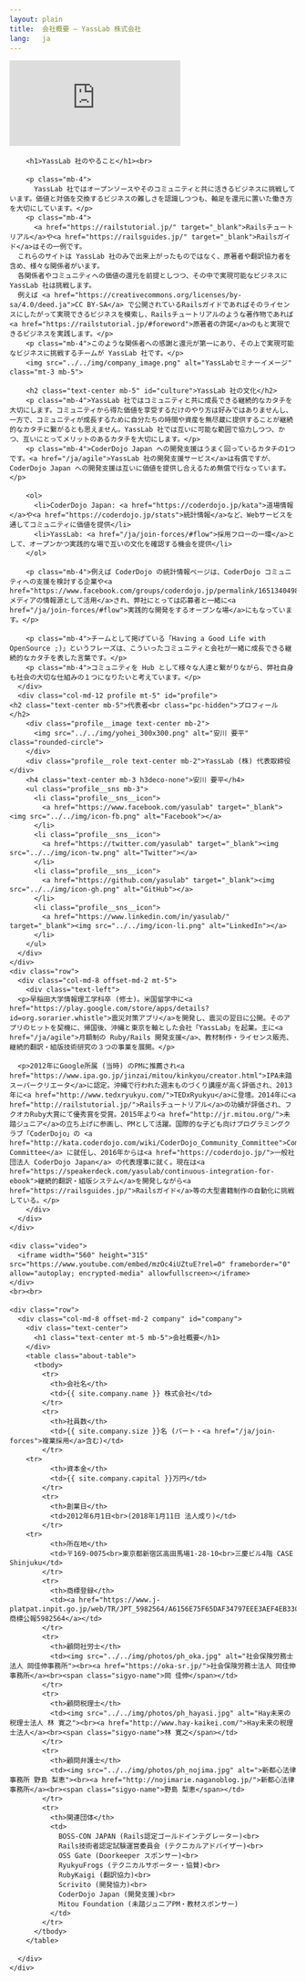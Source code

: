```yaml
---
layout: plain
title:  会社概要 – YassLab 株式会社
lang:   ja
---
```


<div class="video">
  <iframe src="https://www.youtube.com/embed/oo1dVd_sNwA?rel=0&autoplay=1&showinfo=0&controls=0&fs=0&modestbranding=0" frameborder="0" allow="autoplay; encrypted-media" allowfullscreen></iframe>
</div>

<section class="entry_content pt-5 mb-5">
  <div class="container">
    <div class="row">
      <div class="col-md-12 text-center" id="vision">

        <h1>YassLab 社のやること</h1><br>

        <p class="mb-4">
          YassLab 社ではオープンソースやそのコミュニティと共に活きるビジネスに挑戦しています。価値と対価を交換するビジネスの難しさを認識しつつも、軸足を還元に置いた働き方を大切にしています。</p>
        <p class="mb-4">
          <a href="https://railstutorial.jp/" target="_blank">Railsチュートリアル</a>や<a href="https://railsguides.jp/" target="_blank">Railsガイド</a>はその一例です。
	  これらのサイトは YassLab 社のみで出来上がったものではなく、原著者や翻訳協力者を含め、様々な関係者がいます。
	  各関係者やコミュニティへの価値の還元を前提としつつ、その中で実現可能なビジネスに YassLab 社は挑戦します。
	  例えば <a href="https://creativecommons.org/licenses/by-sa/4.0/deed.ja">CC BY-SA</a> で公開されているRailsガイドであればそのライセンスにしたがって実現できるビジネスを模索し、Railsチュートリアルのような著作物であれば<a href="https://railstutorial.jp/#foreword">原著者の許諾</a>のもと実現できるビジネスを実践します。</p>
        <p class="mb-4">このような関係者への感謝と還元が第一にあり、その上で実現可能なビジネスに挑戦するチームが YassLab 社です。</p>
        <img src="../../img/company_image.png" alt="YassLabセミナーイメージ" class="mt-3 mb-5">
	
        <h2 class="text-center mb-5" id="culture">YassLab 社の文化</h2>
        <p class="mb-4">YassLab 社ではコミュニティと共に成長できる継続的なカタチを大切にします。コミュニティから得た価値を享受するだけのやり方は好みではありませんし、一方で、コミュニティが成長するために自分たちの時間や資産を無尽蔵に提供することが継続的なカタチに繋がるとも思えません。YassLab 社では互いに可能な範囲で協力しつつ、かつ、互いにとってメリットのあるカタチを大切にします。</p>
        <p class="mb-4">CoderDojo Japan への開発支援はうまく回っているカタチの1つです。<a href="/ja/agile">YassLab 社の開発支援サービス</a>は有償ですが、CoderDojo Japan への開発支援は互いに価値を提供し合えるため無償で行なっています。</p>
	
        <ol>
          <li>CoderDojo Japan: <a href="https://coderdojo.jp/kata">道場情報</a>や<a href="https://coderdojo.jp/stats">統計情報</a>など、Webサービスを通してコミュニティに価値を提供</li>
          <li>YassLab: <a href="/ja/join-forces/#flow">採用フローの一環</a>として、オープンかつ実践的な場で互いの文化を確認する機会を提供</li>
        </ol>
	
        <p class="mb-4">例えば CoderDojo の統計情報ページは、CoderDojo コミュニティへの支援を検討する企業や<a href="https://www.facebook.com/groups/coderdojo.jp/permalink/1651340498312676/">メディアの情報源として活用</a>され、弊社にとっては応募者と一緒に<a href="/ja/join-forces/#flow">実践的な開発をするオープンな場</a>にもなっています。</p>
	
        <p class="mb-4">チームとして掲げている「Having a Good Life with OpenSource ;)」というフレーズは、こういったコミュニティと会社が一緒に成長できる継続的なカタチを表した言葉です。</p>
        <p class="mb-4">コミュニティを Hub として様々な人達と繋がりながら、弊社自身も社会の大切な仕組みの１つになりたいと考えています。</p>
      </div>
      <div class="col-md-12 profile mt-5" id="profile">
	<h2 class="text-center mb-5">代表者<br class="pc-hidden">プロフィール</h2>
        <div class="profile__image text-center mb-2">
          <img src="../../img/yohei_300x300.png" alt="安川 要平" class="rounded-circle">
        </div>
        <div class="profile__role text-center mb-2">YassLab (株) 代表取締役</div>
        <h4 class="text-center mb-3 h3deco-none">安川 要平</h4>
        <ul class="profile__sns mb-3">
          <li class="profile__sns__icon">
            <a href="https://www.facebook.com/yasulab" target="_blank"><img src="../../img/icon-fb.png" alt="Facebook"></a>
          </li>
          <li class="profile__sns__icon">
            <a href="https://twitter.com/yasulab" target="_blank"><img src="../../img/icon-tw.png" alt="Twitter"></a>
          </li>
          <li class="profile__sns__icon">
            <a href="https://github.com/yasulab" target="_blank"><img src="../../img/icon-gh.png" alt="GitHub"></a>
          </li>
          <li class="profile__sns__icon">
            <a href="https://www.linkedin.com/in/yasulab/" target="_blank"><img src="../../img/icon-li.png" alt="LinkedIn"></a>
          </li>
        </ul>
      </div>
    </div>
    <div class="row">
      <div class="col-md-8 offset-md-2 mt-5">
        <div class="text-left">
	  <p>早稲田大学情報理工学科卒 (修士)。米国留学中に<a href="https://play.google.com/store/apps/details?id=org.sorarier.whistle">震災対策アプリ</a>を開発し、震災の翌日に公開。そのアプリのヒットを契機に、帰国後、沖縄と東京を軸とした会社「YassLab」を起業。主に<a href="/ja/agile">月額制の Ruby/Rails 開発支援</a>、教材制作・ライセンス販売、継続的翻訳・組版技術研究の３つの事業を展開。</p>

	  <p>2012年にGoogle所属 (当時) のPMに推薦され<a href="https://www.ipa.go.jp/jinzai/mitou/kinkyou/creator.html">IPA未踏スーパークリエータ</a>に認定。沖縄で行われた週末ものづくり講座が高く評価され、2013年に<a href="http://www.tedxryukyu.com/">TEDxRyukyu</a>に登壇。2014年に<a href="http://railstutorial.jp/">Railsチュートリアル</a>の功績が評価され、フクオカRuby大賞にて優秀賞を受賞。2015年より<a href="http://jr.mitou.org/">未踏ジュニア</a>の立ち上げに参画し、PMとして活躍。国際的な子ども向けプログラミングクラブ「CoderDojo」の <a href="http://kata.coderdojo.com/wiki/CoderDojo_Community_Committee">Community Committee</a> に就任し、2016年からは<a href="https://coderdojo.jp/">一般社団法人 CoderDojo Japan</a> の代表理事に就く。現在は<a href="https://speakerdeck.com/yasulab/continuous-integration-for-ebook">継続的翻訳・組版システム</a>を開発しながら<a href="https://railsguides.jp/">Railsガイド</a>等の大型書籍制作の自動化に挑戦している。</p>
        </div>
      </div>
    </div>
    
    <div class="video">
      <iframe width="560" height="315" src="https://www.youtube.com/embed/mzOc4iUZtuE?rel=0" frameborder="0" allow="autoplay; encrypted-media" allowfullscreen></iframe>
    </div>
    <br><br>

    <div class="row">
      <div class="col-md-8 offset-md-2 company" id="company">
        <div class="text-center">
          <h1 class="text-center mt-5 mb-5">会社概要</h1>
        </div>
        <table class="about-table">
          <tbody>
            <tr>
              <th>会社名</th>
              <td>{{ site.company.name }} 株式会社</td>
            </tr>
            <tr>
              <th>社員数</th>
              <td>{{ site.company.size }}名 (パート・<a href="/ja/join-forces">複業採用</a>含む)</td>
            </tr>
	    <tr>
              <th>資本金</th>
              <td>{{ site.company.capital }}万円</td>
            </tr>
            <tr>
              <th>創業日</th>
              <td>2012年6月1日<br>(2018年1月11日 法人成り)</td>
            </tr>
	    <tr>
              <th>所在地</th>
              <td>〒169-0075<br>東京都新宿区高田馬場1-28-10<br>三慶ビル4階 CASE Shinjuku</td>
            </tr>
            <tr>
              <th>商標登録</th>
              <td><a href="https://www.j-platpat.inpit.go.jp/web/TR/JPT_5982564/A6156E75F65DAF34797EEE3AEF4EB33C">商標公報5982564</a></td>
            </tr>
            <tr>
              <th>顧問社労士</th>
              <td><img src="../../img/photos/ph_oka.jpg" alt="社会保険労務士法人 岡佳伸事務所"><br><a href="https://oka-sr.jp/">社会保険労務士法人 岡佳伸事務所</a><br><span class="sigyo-name">岡 佳伸</span></td>
            </tr>
            <tr>
              <th>顧問税理士</th>
              <td><img src="../../img/photos/ph_hayasi.jpg" alt="Hay未来の税理士法人 林 寛之"><br><a href="http://www.hay-kaikei.com/">Hay未来の税理士法人</a><br><span class="sigyo-name">林 寛之</span></td>
            </tr>
            <tr>
              <th>顧問弁護士</th>
              <td><img src="../../img/photos/ph_nojima.jpg" alt=">新都心法律事務所 野島 梨恵"><br><a href="http://nojimarie.naganoblog.jp/">新都心法律事務所</a><br><span class="sigyo-name">野島 梨恵</span></td>
            </tr>
            <tr>
              <th>関連団体</th>
              <td>
                BOSS-CON JAPAN (Rails認定ゴールドインテグレーター)<br>
                Rails技術者認定試験運営委員会 (テクニカルアドバイザー)<br>
                OSS Gate (Doorkeeper スポンサー)<br>
                RyukyuFrogs (テクニカルサポーター・協賛)<br>
                RubyKaigi (翻訳協力)<br>
                Scrivito (開発協力)<br>
                CoderDojo Japan (開発支援)<br>
                Mitou Foundation (未踏ジュニアPM・教材スポンサー)
              </td>
            </tr>
          </tbody>
        </table>

      </div>
    </div>
  </div>

</section>
